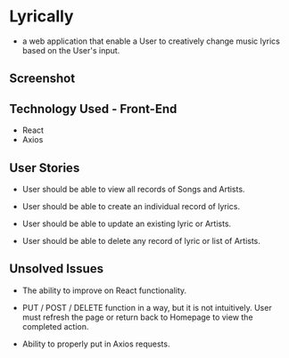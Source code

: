 # Lyrically 
- a web application that enable a User to creatively change music lyrics based on the User's input.

## Screenshot


## Technology Used - Front-End

- React
- Axios

## User Stories

- User should be able to view all records of Songs and Artists.

- User should be able to create an individual record of lyrics.

- User should be able to update an existing lyric or Artists.

- User should be able to delete any record of lyric or list of Artists.

## Unsolved Issues

- The ability to improve on React functionality.

- PUT / POST / DELETE function in a way, but it is not intuitively. User must refresh the page or return back to Homepage to view the completed action.

- Ability to properly put in Axios requests.
